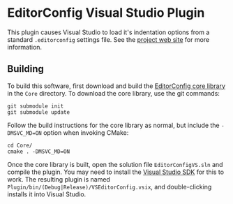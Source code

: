 # EditorConfig Visual Studio Plugin

This plugin causes Visual Studio to load it's indentation options from a standard `.editorconfig` settings file. See the [project web site](http://editorconfig.org) for more information.

## Building

To build this software, first download and build the [EditorConfig core library](https://github.com/editorconfig/editorconfig-core) in the `Core` directory. To download the core library, use the git commands:

    git submodule init
    git submodule update

Follow the build instructions for the core library as normal, but include the `-DMSVC_MD=ON` option when invoking CMake:

    cd Core/
    cmake . -DMSVC_MD=ON

Once the core library is built, open the solution file `EditorConfigVS.sln` and compile the plugin. You may need to install the [Visual Studio SDK](https://www.microsoft.com/en-us/download/details.aspx?displaylang=en&id=2680) for this to work. The resulting plugin is named `Plugin/bin/(Debug|Release)/VSEditorConfig.vsix`, and double-clicking installs it into Visual Studio.
